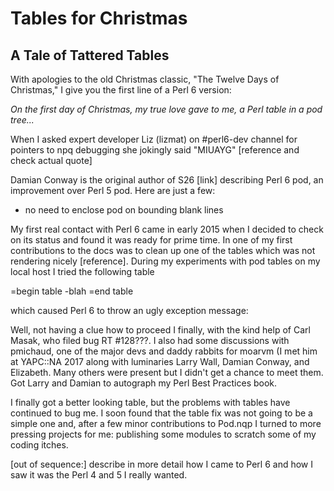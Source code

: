 # Tables for Christmas

## A Tale of Tattered Tables

With apologies to the old Christmas classic, "The Twelve Days of Christmas," 
I give you the first line of a Perl 6 version:

*On the first day of Christmas, my true love gave to me, a Perl table in a pod tree...*

When I asked expert developer Liz (lizmat) on #perl6-dev channel for pointers to npq debugging 
she jokingly said "MIUAYG" [reference and check actual quote]

Damian Conway is the original author of S26 [link] describing Perl 6 pod, an
improvement over Perl 5 pod.  Here are just a few:

+ no need to enclose pod on bounding blank lines

My first real contact with Perl 6 came in early 2015 when I decided to check on its status and
found it was ready for prime time. In one of my first contributions to the docs was to clean up one of the
tables which was not rendering nicely [reference]. During my experiments with pod tables on my local host
I tried the following table


  =begin table
  -blah
  =end table
  
which caused Perl 6 to throw an ugly exception message:

Well, not having a clue how to proceed I finally, with the kind help of Carl Masak, who
filed bug RT #128???. I also had some discussions with pmichaud, one of the major devs and 
daddy rabbits for moarvm (I met him at YAPC::NA 2017 along with luminaries
Larry Wall, Damian Conway, and Elizabeth. Many others were present but I didn't get a
chance to meet them. Got Larry and Damian to autograph my Perl Best Practices
book.

I finally got a better looking table, but the problems with tables have continued 
to bug me. I soon found that the table fix was not going to be a simple one
and, after a few minor contributions to Pod.nqp I turned to more pressing
projects for me: publishing some modules to scratch some of my coding itches.

[out of sequence:] describe in more detail how I came to Perl 6 and how I saw
it was the Perl 4 and 5  I really wanted.



   
   

